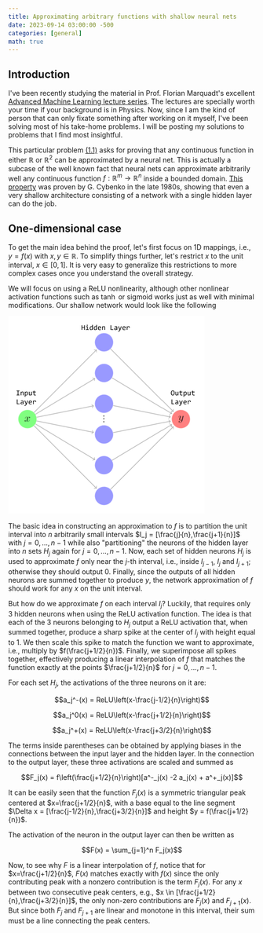 ```yaml
---
title: Approximating arbitrary functions with shallow neural nets
date: 2023-09-14 03:00:00 -500
categories: [general]
math: true
---
```


## Introduction
I've been recently studying the material in Prof. Florian Marquadt's excellent [Advanced Machine Learning lecture series](https://pad.gwdg.de/s/2021_AdvancedMachineLearningForScience). The lectures are specially worth your time if your background is in Physics. Now, since I am the kind of person that can only fixate something after working on it myself, I've been solving most of his take-home problems. I will be posting my solutions to problems that I find most insightful. 

This particular problem [(1.1)](https://pad.gwdg.de/s/FUUwJ6c21#Problem-1-Expressivity-of-shallow-Neural-Networks) asks for proving that any continuous function in either $\mathbb{R}$ or $\mathbb{R}^2$ can be approximated by a neural net. This is actually a subcase of the well known fact that neural nets can approximate arbitrarily well any continuous function $f: \mathbb{R}^m \rightarrow \mathbb{R}^n$ inside a bounded domain. [This property](https://link.springer.com/article/10.1007/BF02551274) was proven by G. Cybenko in the late 1980s, showing that even a very shallow architecture consisting of a network with a single hidden layer can do the job.

## One-dimensional case
To get the main idea behind the proof, let's first focus on 1D mappings, i.e., $y = f(x)$ with $x, y \in \mathbb{R}$. To simplify things further, let's restrict $x$ to the unit interval, $x \in [0,1]$. It is very easy to generalize this restrictions to more complex cases once you understand the overall strategy.

We will focus on using a ReLU nonlinearity, although other nonlinear activation functions such as $\tanh$ or sigmoid works just as well with minimal modifications. Our shallow network would look like the following

![net](/assets/shallownet3.png)

The basic idea in constructing an approximation to $f$ is to partition the unit interval into $n$ arbitrarily small intervals $I_j = [\frac{j}{n},\frac{j+1}{n}]$ with $j=0,...,n-1$ while also "partitioning" the neurons of the hidden layer into $n$ sets $H_j$ again for $j=0,...,n-1$. Now, each set of hidden neurons $H_j$ is used to approximate $f$ only near the $j$-th interval, i.e., inside $I_{j-1}$, $I_j$ and $I_{j+1}$; otherwise they should output $0$. Finally, since the outputs of all hidden neurons are summed together to produce $y$, the network approximation of $f$ should work for any $x$ on the unit interval.

But how do we approximate $f$ on each interval $I_j$? Luckily, that requires only 3 hidden neurons when using the ReLU activation function. The idea is that each of the 3 neurons belonging to $H_j$ output a ReLU activation that, when summed together, produce a sharp spike at the center of $I_j$ with height equal to 1. We then scale this spike to match the function we want to approximate, i.e., multiply by $f(\frac{j+1/2}{n})$. Finally, we superimpose all spikes together, effectively producing a linear interpolation of $f$ that matches the function exactly at the points 
$\frac{j+1/2}{n}$ for $j=0,...,n-1$.

For each set $H_j$, the activations of the three neurons on it are:

$$a_j^-(x) = ReLU\left(x-\frac{j-1/2}{n}\right)$$

$$a_j^0(x) = ReLU\left(x-\frac{j+1/2}{n}\right)$$

$$a_j^+(x) = ReLU\left(x-\frac{j+3/2}{n}\right)$$

The terms inside parentheses can be obtained by applying biases in the connections between the input layer and the hidden layer. In the connection to the output layer, these three activations are scaled and summed as

$$F_j(x) = f\left(\frac{j+1/2}{n}\right)[a^-_j(x) -2 a_j(x) + a^+_j(x)]$$

It can be easily seen that the function $F_j(x)$ is a symmetric triangular peak centered at $x=\frac{j+1/2}{n}$, with a base equal to the line segment $\Delta x = [\frac{j-1/2}{n},\frac{j+3/2}{n}]$ and height $y = f(\frac{j+1/2}{n})$. 

The  activation of the neuron in the output layer can then be written as 

$$F(x) = \sum_{j=1}^n F_j(x)$$

Now, to see why $F$ is a linear interpolation of $f$, notice that for $x=\frac{j+1/2}{n}$, $F(x)$ matches exactly with $f(x)$ since the only contributing peak with a nonzero contribution is the term $F_j(x)$. For any $x$ between two consecutive peak centers, e.g., $x \in [\frac{j+1/2}{n},\frac{j+3/2}{n}]$, the only non-zero contributions are $F_j(x)$ and $F_{j+1}(x)$. But since both $F_j$ and $F_{j+1}$ are linear and monotone in this interval, their sum must be a line connecting the peak centers.




